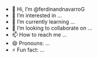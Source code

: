 - 👋 Hi, I’m @ferdinandnavarroG
- 👀 I’m interested in ...
- 🌱 I’m currently learning ...
- 💞️ I’m looking to collaborate on ...
- 📫 How to reach me ...
- 😄 Pronouns: ...
- ⚡ Fun fact: ...

<!---
ferdinandnavarroG/ferdinandnavarroG is a ✨ special ✨ repository because its `README.md` (this file) appears on your GitHub profile.
You can click the Preview link to take a look at your changes.
--->

